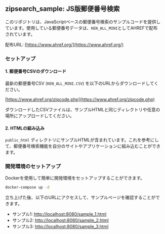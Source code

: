 ## zipsearch_sample: JS版郵便番号検索

このリポジトリは、JavaScriptベースの郵便番号検索のサンプルコードを提供しています。使用している郵便番号データは、`KEN_ALL_MINI`としてAHREFで配布されています。

配布URL: [https://www.ahref.org/](https://www.ahref.org/)

### セットアップ

#### 1. 郵便番号CSVのダウンロード

最新の郵便番号CSV (`KEN_ALL_MINI.CSV`) を以下のURLからダウンロードしてください。

[https://www.ahref.org/zipcode.php](https://www.ahref.org/zipcode.php)


ダウンロードしたCSVファイルは、サンプルHTMLと同じディレクトリや任意の場所にアップロードしてください。

#### 2. HTMLの組み込み

`public_html` ディレクトリにサンプルHTMLが含まれています。これを参考にして、郵便番号検索機能を自分のサイトやアプリケーションに組み込むことができます。

### 開発環境のセットアップ

Dockerを使用して簡単に開発環境をセットアップすることができます。

```bash
docker-compose up -d
```

立ち上げた後、以下のURLにアクセスして、サンプルページを確認することができます。

- サンプル1: [http://localhost:8080/sample_1.html](http://localhost:8080/sample_1.html)
- サンプル2: [http://localhost:8080/sample_2.html](http://localhost:8080/sample_2.html)
- サンプル3: [http://localhost:8080/sample_3.html](http://localhost:8080/sample_3.html)


